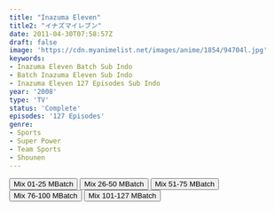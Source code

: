 ```yaml
---
title: "Inazuma Eleven"
title2: "イナズマイレブン"
date: 2011-04-30T07:58:57Z
draft: false
image: 'https://cdn.myanimelist.net/images/anime/1854/94704l.jpg'
keywords:
- Inazuma Eleven Batch Sub Indo
- Batch Inazuma Eleven Sub Indo
- Inazuma Eleven 127 Episodes Sub Indo
year: '2008'
type: 'TV'
status: 'Complete'
episodes: '127 Episodes'
genre:
- Sports
- Super Power
- Team Sports
- Shounen
---
```


<div class="d-g gg-5 gtc-r ai-c">
<button onclick="window.open('?bmed=u74a9x3d5chnoc4','_blank')">Mix 01-25 MBatch</button>
<button onclick="window.open('?bmed=r7n7578nuij6zdj','_blank')">Mix 26-50 MBatch</button>
<button onclick="window.open('?bmed=33chv4r43j4izr4','_blank')">Mix 51-75 MBatch</button>
<button onclick="window.open('?bmed=43tw73zxb7bs898','_blank')">Mix 76-100 MBatch</button>
<button onclick="window.open('?bmed=h37q38kip851l54','_blank')">Mix 101-127 MBatch</button>
</div>